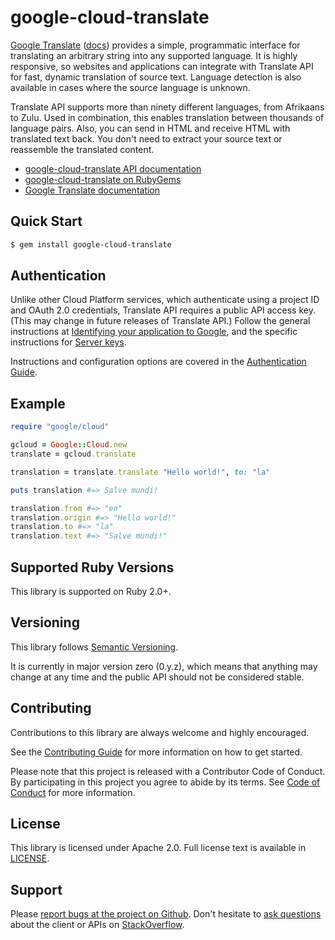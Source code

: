 # google-cloud-translate

[Google Translate](https://cloud.google.com/translate/) ([docs](https://cloud.google.com/translate/docs)) provides a simple, programmatic interface for translating an arbitrary string into any supported language. It is highly responsive, so websites and applications can integrate with Translate API for fast, dynamic translation of source text. Language detection is also available in cases where the source language is unknown.

Translate API supports more than ninety different languages, from Afrikaans to Zulu. Used in combination, this enables translation between thousands of language pairs. Also, you can send in HTML and receive HTML with translated text back. You don't need to extract your source text or reassemble the translated content.

- [google-cloud-translate API documentation](http://googlecloudplatform.github.io/google-cloud-ruby/#/docs/google-cloud-translate/master/google/cloud/translate)
- [google-cloud-translate on RubyGems](https://rubygems.org/gems/google-cloud-translate)
- [Google Translate documentation](https://cloud.google.com/translate/docs)

## Quick Start

```sh
$ gem install google-cloud-translate
```

## Authentication

Unlike other Cloud Platform services, which authenticate using a project
ID and OAuth 2.0 credentials, Translate API requires a public API access
key. (This may change in future releases of Translate API.) Follow the
general instructions at [Identifying your application to
Google](https://cloud.google.com/translate/v2/using_rest#auth), and the
specific instructions for [Server
keys](https://cloud.google.com/translate/v2/using_rest#creating-server-api-keys).

Instructions and configuration options are covered in the [Authentication Guide](https://googlecloudplatform.github.io/google-cloud-ruby/#/docs/google-cloud-translate/guides/authentication).

## Example

```ruby
require "google/cloud"

gcloud = Google::Cloud.new
translate = gcloud.translate

translation = translate.translate "Hello world!", to: "la"

puts translation #=> Salve mundi!

translation.from #=> "en"
translation.origin #=> "Hello world!"
translation.to #=> "la"
translation.text #=> "Salve mundi!"
```

## Supported Ruby Versions

This library is supported on Ruby 2.0+.

## Versioning

This library follows [Semantic Versioning](http://semver.org/).

It is currently in major version zero (0.y.z), which means that anything may change at any time and the public API should not be considered stable.

## Contributing

Contributions to this library are always welcome and highly encouraged.

See the [Contributing Guide](https://googlecloudplatform.github.io/google-cloud-ruby/#/docs/guides/contributing) for more information on how to get started.

Please note that this project is released with a Contributor Code of Conduct. By participating in this project you agree to abide by its terms. See [Code of Conduct](../CODE_OF_CONDUCT.md) for more information.

## License

This library is licensed under Apache 2.0. Full license text is available in [LICENSE](../LICENSE).

## Support

Please [report bugs at the project on Github](https://github.com/GoogleCloudPlatform/google-cloud-ruby/issues).
Don't hesitate to [ask questions](http://stackoverflow.com/questions/tagged/google-cloud-platform+ruby) about the client or APIs on [StackOverflow](http://stackoverflow.com).